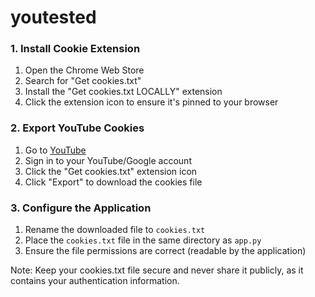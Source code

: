 # youtested
### 1. Install Cookie Extension
1. Open the Chrome Web Store
2. Search for "Get cookies.txt"
3. Install the "Get cookies.txt LOCALLY" extension
4. Click the extension icon to ensure it's pinned to your browser

### 2. Export YouTube Cookies
1. Go to [YouTube](https://www.youtube.com)
2. Sign in to your YouTube/Google account
3. Click the "Get cookies.txt" extension icon
4. Click "Export" to download the cookies file

### 3. Configure the Application
1. Rename the downloaded file to `cookies.txt`
2. Place the `cookies.txt` file in the same directory as `app.py`
3. Ensure the file permissions are correct (readable by the application)

Note: Keep your cookies.txt file secure and never share it publicly, as it contains your authentication information.